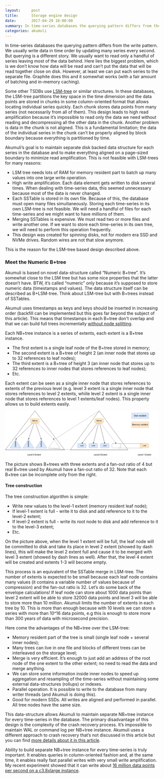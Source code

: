 ```yaml
---
layout:     post
title:      Storage engine design
date:       2017-04-29 18:00:00
summary: In time-series databases the querying pattern differs from the write pattern. We usually write data in time order by updating many series every second. But querying is a different story. We usually want to read only a handful of series leaving most of the data ...
categories: akumuli
---
```


In time-series databases the querying pattern differs from the write pattern. We usually write data in time order by updating many series every second. But querying is a different story. We usually want to read only a handful of series leaving most of the data behind. Here lies the biggest problem, which is we don’t know how data will be read and can’t put the data that will be read together close on disk. However, at least we can put each series to the separate file. Graphite does this and it somewhat works (with a fair amount of batching and in-memory caching).

Some other TSDBs use [LSM-tree](https://en.wikipedia.org/wiki/Log-structured_merge-tree) or similar structures. In these databases, the LSM-tree partitions the key space in the time dimension and the data points are stored in chunks in some column-oriented format that allows locating individual series quickly. Each chunk stores data points from many series (not necessarily from all of them). This design leads to high read amplification because it’s impossible to read only the data we need without reading and decompressing all the other data in the chunk. Another problem is data in the chunk is not aligned. This is a fundamental limitation; the data of the individual series in the chunk can’t be properly aligned by block boundary because everything is partitioned by time.

Akumuli’s goal is to maintain separate disk backed data structure for each series in the database and to make everything aligned on a page-sized boundary to minimize read amplification. This is not feasible with LSM-trees for many reasons:

- LSM tree needs lots of RAM for memory resident part to batch up many values into one large write operation.
- High write amplification. Each data element gets written to disk several times. When dealing with time-series data, this seemed unnecessary because most of the data is never changed.
- Each SSTable is stored in its own file. Because of this, the database must open many files simultaneously. Storing each time-series in its own LSM-tree is not feasible. We will need a handful of files for each time-series and we might want to have millions of them.
- Merging SSTables is expensive. We must read two or more files and write another one. If we want to store each time-series in its own tree, we will need to perform this operation frequently.
- This design was created for spinning disks, not for modern era SSD and NVMe drives. Random wires are not that slow anymore. 

This is the reason for the LSM-tree based design described above.

### Meet the Numeric B+tree

Akumuli is based on novel data-structure called “Numeric B+tree”. It’s somewhat close to the LSM tree but has some nice properties that the latter doesn’t have. BTW, it’s called “numeric” only because it’s supposed to store numeric data (timestamps and values). The data structure itself can be described as B+LSM-tree. Think about LSM-tree but with B+trees instead of SSTables.

Akumuli uses timestamps as keys and keys should be inserted in increasing order (backfill can be implemented but this goes far beyond the subject of this article). This means that timestamps in each B+tree don't overlap and that we can build full trees incrementally [without node splitting](https://en.wikipedia.org/wiki/B%2B_tree#Insertion).

Each NB+tree instance is a series of extents, each extent is a B+tree instance.

- The first extent is a single leaf node of the B+tree stored in memory;
- The second extent is a B+tree of height 2 (an inner node that stores up to 32 references to leaf nodes);
- The third extent is a B+tree of height 3 (an inner node that stores up to 32 references to inner nodes that stores references to leaf nodes);
- Etc.

Each extent can be seen as a single inner node that stores references to extents of the previous level (e.g. level 3 extent is a single inner node that stores references to level 2 extents, whiile level 2 extent is a single inner node that stores references to level 1 extents/leaf nodes). This property allows us to build extents easily.

![Fig 1](/images/NBtreeExtents_no_shadow.png)

The picture shows B+trees with three extents and a fan-out ratio of 4 but real B+tree used by Akumuli have a fan-out ratio of 32. Note that each B+tree can be incomplete only from the right.

#### Tree construction

The tree construction algorithm is simple:

- Write new values to the level-1 extent (memory resident leaf node);
- If level-1 extent is full - write it to disk and add reference to it to the level-2 extent;
- If level-2 extent is full - write its root node to disk and add reference to it to the level-3 extent;
- Etc.

On the picture above, when the level 1 extent will be full, the leaf node will be committed to disk and take its place in level 2 extent (showed by dash lines), this will make the level 2 extent full and cause it to be merged with level 3 extent (showed by dash lines as well). After that, the level 4 extent will be created and extents 1-3 will become empty.

This process is an equivalent of the SSTable merge in LSM-tree. The number of extents is expected to be small because each leaf node contains many values (it contains a variable number of values because of compression) and the fan-out ratio is 32. Let’s do some back of the envelope calculations! If leaf node can store about 1000 data points than level 2 extent will be able to store 32000 data points and level 3 will be able to store more than 10 million. Akumuli limits the number of extents in each tree by 10. This is more than enough because with 10 levels we can store a series with more than 10^16 data points, e.g this is enough to store more than 300 years of data with microsecond precision. 

Here come the advantages of the NB+tree over the LSM-tree:

- Memory resident part of the tree is small (single leaf node + several inner nodes);
- Many trees can live in one file and blocks of different trees can be interleaved on the storage level;
- Merge is very efficient. It’s enough to just add an address of the root node of the one extent to the other extent; no need to read the data and merge anything.
- We can store some information inside inner nodes to speed up aggregation and resampling of the time-series without maintaining some external data-structures (rollups) or indexes.
- Parallel operation. It is possible to write to the database from many writer threads (and Akumuli is doing this).
- Good for modern SSDs. All writes are aligned and performed in parallel. All tree nodes have the same size.

This data-structure allows Akumuli to maintain separate NB+tree instance for every time-series in the database. The primary disadvantage of this design is the complexity of the crash recovery process. It’s impossible to maintain WAL or command log per NB+tree instance. Akumuli uses a different approach to crash recovery that’s not discussed in this article but you can find [more details about it in this article](https://docs.google.com/document/d/1jFK8E3CZSqR5IPsMGojm2LknkNyUZA7tY51N6IgzW_g/pub).

Ability to build separate NB+tree instance for every time-series is truly important. It enables queries in column-oriented fashion and, at the same time, it enables really fast parallel writes with very small write amplification. My recent experiment showed that it can write about [16 million data points per second on a c3.8xlarge instance](http://akumuli.org/akumuli/2017/03/10/benchmark2/). 
